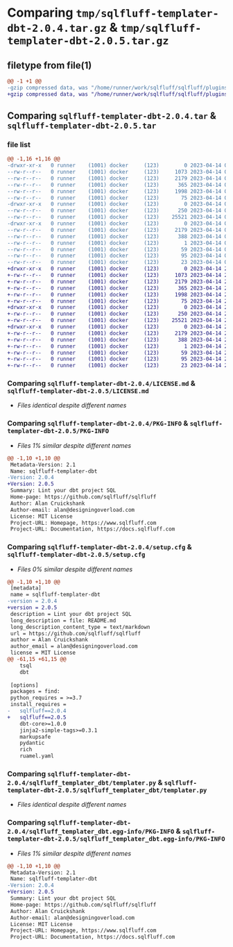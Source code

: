 # Comparing `tmp/sqlfluff-templater-dbt-2.0.4.tar.gz` & `tmp/sqlfluff-templater-dbt-2.0.5.tar.gz`

## filetype from file(1)

```diff
@@ -1 +1 @@
-gzip compressed data, was "/home/runner/work/sqlfluff/sqlfluff/plugins/sqlfluff-templater-dbt/dist/.tmp-mxbzpp0x/sqlfluff-templater-dbt-2.0.4.tar", last modified: Fri Apr 14 09:56:01 2023, max compression
+gzip compressed data, was "/home/runner/work/sqlfluff/sqlfluff/plugins/sqlfluff-templater-dbt/dist/.tmp-s0mhfg41/sqlfluff-templater-dbt-2.0.5.tar", last modified: Fri Apr 14 21:23:17 2023, max compression
```

## Comparing `sqlfluff-templater-dbt-2.0.4.tar` & `sqlfluff-templater-dbt-2.0.5.tar`

### file list

```diff
@@ -1,16 +1,16 @@
-drwxr-xr-x   0 runner    (1001) docker     (123)        0 2023-04-14 09:56:01.000000 sqlfluff-templater-dbt-2.0.4/
--rw-r--r--   0 runner    (1001) docker     (123)     1073 2023-04-14 09:55:48.000000 sqlfluff-templater-dbt-2.0.4/LICENSE.md
--rw-r--r--   0 runner    (1001) docker     (123)     2179 2023-04-14 09:56:01.000000 sqlfluff-templater-dbt-2.0.4/PKG-INFO
--rw-r--r--   0 runner    (1001) docker     (123)      365 2023-04-14 09:55:48.000000 sqlfluff-templater-dbt-2.0.4/README.md
--rw-r--r--   0 runner    (1001) docker     (123)     1998 2023-04-14 09:56:01.000000 sqlfluff-templater-dbt-2.0.4/setup.cfg
--rw-r--r--   0 runner    (1001) docker     (123)       75 2023-04-14 09:55:48.000000 sqlfluff-templater-dbt-2.0.4/setup.py
-drwxr-xr-x   0 runner    (1001) docker     (123)        0 2023-04-14 09:56:01.000000 sqlfluff-templater-dbt-2.0.4/sqlfluff_templater_dbt/
--rw-r--r--   0 runner    (1001) docker     (123)      250 2023-04-14 09:55:48.000000 sqlfluff-templater-dbt-2.0.4/sqlfluff_templater_dbt/__init__.py
--rw-r--r--   0 runner    (1001) docker     (123)    25521 2023-04-14 09:55:48.000000 sqlfluff-templater-dbt-2.0.4/sqlfluff_templater_dbt/templater.py
-drwxr-xr-x   0 runner    (1001) docker     (123)        0 2023-04-14 09:56:01.000000 sqlfluff-templater-dbt-2.0.4/sqlfluff_templater_dbt.egg-info/
--rw-r--r--   0 runner    (1001) docker     (123)     2179 2023-04-14 09:56:01.000000 sqlfluff-templater-dbt-2.0.4/sqlfluff_templater_dbt.egg-info/PKG-INFO
--rw-r--r--   0 runner    (1001) docker     (123)      388 2023-04-14 09:56:01.000000 sqlfluff-templater-dbt-2.0.4/sqlfluff_templater_dbt.egg-info/SOURCES.txt
--rw-r--r--   0 runner    (1001) docker     (123)        1 2023-04-14 09:56:01.000000 sqlfluff-templater-dbt-2.0.4/sqlfluff_templater_dbt.egg-info/dependency_links.txt
--rw-r--r--   0 runner    (1001) docker     (123)       59 2023-04-14 09:56:01.000000 sqlfluff-templater-dbt-2.0.4/sqlfluff_templater_dbt.egg-info/entry_points.txt
--rw-r--r--   0 runner    (1001) docker     (123)       95 2023-04-14 09:56:01.000000 sqlfluff-templater-dbt-2.0.4/sqlfluff_templater_dbt.egg-info/requires.txt
--rw-r--r--   0 runner    (1001) docker     (123)       23 2023-04-14 09:56:01.000000 sqlfluff-templater-dbt-2.0.4/sqlfluff_templater_dbt.egg-info/top_level.txt
+drwxr-xr-x   0 runner    (1001) docker     (123)        0 2023-04-14 21:23:17.000000 sqlfluff-templater-dbt-2.0.5/
+-rw-r--r--   0 runner    (1001) docker     (123)     1073 2023-04-14 21:23:02.000000 sqlfluff-templater-dbt-2.0.5/LICENSE.md
+-rw-r--r--   0 runner    (1001) docker     (123)     2179 2023-04-14 21:23:17.000000 sqlfluff-templater-dbt-2.0.5/PKG-INFO
+-rw-r--r--   0 runner    (1001) docker     (123)      365 2023-04-14 21:23:02.000000 sqlfluff-templater-dbt-2.0.5/README.md
+-rw-r--r--   0 runner    (1001) docker     (123)     1998 2023-04-14 21:23:17.000000 sqlfluff-templater-dbt-2.0.5/setup.cfg
+-rw-r--r--   0 runner    (1001) docker     (123)       75 2023-04-14 21:23:02.000000 sqlfluff-templater-dbt-2.0.5/setup.py
+drwxr-xr-x   0 runner    (1001) docker     (123)        0 2023-04-14 21:23:17.000000 sqlfluff-templater-dbt-2.0.5/sqlfluff_templater_dbt/
+-rw-r--r--   0 runner    (1001) docker     (123)      250 2023-04-14 21:23:02.000000 sqlfluff-templater-dbt-2.0.5/sqlfluff_templater_dbt/__init__.py
+-rw-r--r--   0 runner    (1001) docker     (123)    25521 2023-04-14 21:23:02.000000 sqlfluff-templater-dbt-2.0.5/sqlfluff_templater_dbt/templater.py
+drwxr-xr-x   0 runner    (1001) docker     (123)        0 2023-04-14 21:23:17.000000 sqlfluff-templater-dbt-2.0.5/sqlfluff_templater_dbt.egg-info/
+-rw-r--r--   0 runner    (1001) docker     (123)     2179 2023-04-14 21:23:17.000000 sqlfluff-templater-dbt-2.0.5/sqlfluff_templater_dbt.egg-info/PKG-INFO
+-rw-r--r--   0 runner    (1001) docker     (123)      388 2023-04-14 21:23:17.000000 sqlfluff-templater-dbt-2.0.5/sqlfluff_templater_dbt.egg-info/SOURCES.txt
+-rw-r--r--   0 runner    (1001) docker     (123)        1 2023-04-14 21:23:17.000000 sqlfluff-templater-dbt-2.0.5/sqlfluff_templater_dbt.egg-info/dependency_links.txt
+-rw-r--r--   0 runner    (1001) docker     (123)       59 2023-04-14 21:23:17.000000 sqlfluff-templater-dbt-2.0.5/sqlfluff_templater_dbt.egg-info/entry_points.txt
+-rw-r--r--   0 runner    (1001) docker     (123)       95 2023-04-14 21:23:17.000000 sqlfluff-templater-dbt-2.0.5/sqlfluff_templater_dbt.egg-info/requires.txt
+-rw-r--r--   0 runner    (1001) docker     (123)       23 2023-04-14 21:23:17.000000 sqlfluff-templater-dbt-2.0.5/sqlfluff_templater_dbt.egg-info/top_level.txt
```

### Comparing `sqlfluff-templater-dbt-2.0.4/LICENSE.md` & `sqlfluff-templater-dbt-2.0.5/LICENSE.md`

 * *Files identical despite different names*

### Comparing `sqlfluff-templater-dbt-2.0.4/PKG-INFO` & `sqlfluff-templater-dbt-2.0.5/PKG-INFO`

 * *Files 1% similar despite different names*

```diff
@@ -1,10 +1,10 @@
 Metadata-Version: 2.1
 Name: sqlfluff-templater-dbt
-Version: 2.0.4
+Version: 2.0.5
 Summary: Lint your dbt project SQL
 Home-page: https://github.com/sqlfluff/sqlfluff
 Author: Alan Cruickshank
 Author-email: alan@designingoverload.com
 License: MIT License
 Project-URL: Homepage, https://www.sqlfluff.com
 Project-URL: Documentation, https://docs.sqlfluff.com
```

### Comparing `sqlfluff-templater-dbt-2.0.4/setup.cfg` & `sqlfluff-templater-dbt-2.0.5/setup.cfg`

 * *Files 0% similar despite different names*

```diff
@@ -1,10 +1,10 @@
 [metadata]
 name = sqlfluff-templater-dbt
-version = 2.0.4
+version = 2.0.5
 description = Lint your dbt project SQL
 long_description = file: README.md
 long_description_content_type = text/markdown
 url = https://github.com/sqlfluff/sqlfluff
 author = Alan Cruickshank
 author_email = alan@designingoverload.com
 license = MIT License
@@ -61,15 +61,15 @@
 	tsql
 	dbt
 
 [options]
 packages = find:
 python_requires = >=3.7
 install_requires = 
-	sqlfluff==2.0.4
+	sqlfluff==2.0.5
 	dbt-core>=1.0.0
 	jinja2-simple-tags>=0.3.1
 	markupsafe
 	pydantic
 	rich
 	ruamel.yaml
```

### Comparing `sqlfluff-templater-dbt-2.0.4/sqlfluff_templater_dbt/templater.py` & `sqlfluff-templater-dbt-2.0.5/sqlfluff_templater_dbt/templater.py`

 * *Files identical despite different names*

### Comparing `sqlfluff-templater-dbt-2.0.4/sqlfluff_templater_dbt.egg-info/PKG-INFO` & `sqlfluff-templater-dbt-2.0.5/sqlfluff_templater_dbt.egg-info/PKG-INFO`

 * *Files 1% similar despite different names*

```diff
@@ -1,10 +1,10 @@
 Metadata-Version: 2.1
 Name: sqlfluff-templater-dbt
-Version: 2.0.4
+Version: 2.0.5
 Summary: Lint your dbt project SQL
 Home-page: https://github.com/sqlfluff/sqlfluff
 Author: Alan Cruickshank
 Author-email: alan@designingoverload.com
 License: MIT License
 Project-URL: Homepage, https://www.sqlfluff.com
 Project-URL: Documentation, https://docs.sqlfluff.com
```

